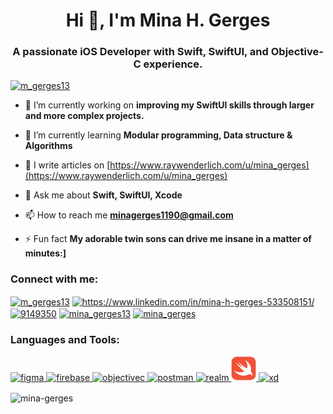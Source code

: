 <h1 align="center">Hi 👋, I'm Mina H. Gerges</h1>
<h3 align="center">A passionate iOS Developer with Swift, SwiftUI, and Objective-C experience.</h3>

<p align="left"> <a href="https://twitter.com/m_gerges13" target="blank"><img src="https://img.shields.io/twitter/follow/m_gerges13?logo=twitter&style=for-the-badge" alt="m_gerges13" /></a> </p>

- 🔭 I’m currently working on **improving my SwiftUI skills through larger and more complex projects.**

- 🌱 I’m currently learning **Modular programming, Data structure & Algorithms**

- 📝 I write articles on [https://www.raywenderlich.com/u/mina_gerges](https://www.raywenderlich.com/u/mina_gerges)

- 💬 Ask me about **Swift, SwiftUI, Xcode**

- 📫 How to reach me **minagerges1190@gmail.com**

- ⚡ Fun fact **My adorable twin sons can drive me insane in a matter of minutes:]**

<h3 align="left">Connect with me:</h3>
<p align="left">
<a href="https://twitter.com/m_gerges13" target="blank"><img align="center" src="https://raw.githubusercontent.com/rahuldkjain/github-profile-readme-generator/master/src/images/icons/Social/twitter.svg" alt="m_gerges13" height="30" width="40" /></a>
<a href="https://linkedin.com/in/https://www.linkedin.com/in/mina-h-gerges-533508151/" target="blank"><img align="center" src="https://raw.githubusercontent.com/rahuldkjain/github-profile-readme-generator/master/src/images/icons/Social/linked-in-alt.svg" alt="https://www.linkedin.com/in/mina-h-gerges-533508151/" height="30" width="40" /></a>
<a href="https://stackoverflow.com/users/9149350" target="blank"><img align="center" src="https://raw.githubusercontent.com/rahuldkjain/github-profile-readme-generator/master/src/images/icons/Social/stack-overflow.svg" alt="9149350" height="30" width="40" /></a>
<a href="https://www.hackerrank.com/mina_gerges13" target="blank"><img align="center" src="https://raw.githubusercontent.com/rahuldkjain/github-profile-readme-generator/master/src/images/icons/Social/hackerrank.svg" alt="mina_gerges13" height="30" width="40" /></a>
<a href="https://www.leetcode.com/mina_gerges" target="blank"><img align="center" src="https://raw.githubusercontent.com/rahuldkjain/github-profile-readme-generator/master/src/images/icons/Social/leet-code.svg" alt="mina_gerges" height="30" width="40" /></a>
</p>

<h3 align="left">Languages and Tools:</h3>
<p align="left"> <a href="https://www.figma.com/" target="_blank" rel="noreferrer"> <img src="https://www.vectorlogo.zone/logos/figma/figma-icon.svg" alt="figma" width="40" height="40"/> </a> <a href="https://firebase.google.com/" target="_blank" rel="noreferrer"> <img src="https://www.vectorlogo.zone/logos/firebase/firebase-icon.svg" alt="firebase" width="40" height="40"/> </a> <a href="https://developer.apple.com/library/archive/documentation/Cocoa/Conceptual/ProgrammingWithObjectiveC/Introduction/Introduction.html" target="_blank" rel="noreferrer"> <img src="https://www.vectorlogo.zone/logos/apple_objectivec/apple_objectivec-icon.svg" alt="objectivec" width="40" height="40"/> </a> <a href="https://postman.com" target="_blank" rel="noreferrer"> <img src="https://www.vectorlogo.zone/logos/getpostman/getpostman-icon.svg" alt="postman" width="40" height="40"/> </a> <a href="https://realm.io/" target="_blank" rel="noreferrer"> <img src="https://raw.githubusercontent.com/bestofjs/bestofjs-webui/8665e8c267a0215f3159df28b33c365198101df5/public/logos/realm.svg" alt="realm" width="40" height="40"/> </a> <a href="https://developer.apple.com/swift/" target="_blank" rel="noreferrer"> <img src="https://raw.githubusercontent.com/devicons/devicon/master/icons/swift/swift-original.svg" alt="swift" width="40" height="40"/> </a> <a href="https://www.adobe.com/products/xd.html" target="_blank" rel="noreferrer"> <img src="https://cdn.worldvectorlogo.com/logos/adobe-xd.svg" alt="xd" width="40" height="40"/> </a> </p>

<p><img align="center" src="https://github-readme-stats.vercel.app/api/top-langs?username=mina-gerges&show_icons=true&locale=en&layout=compact" alt="mina-gerges" /></p>

